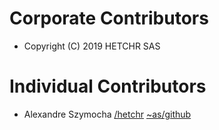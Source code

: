 Corporate Contributors
======================

- Copyright (C) 2019 HETCHR SAS


Individual Contributors
=======================

- Alexandre Szymocha [/hetchr] [~as/github]


[/hetchr]: <https://hetchr.com>
[~as/github]: <https://github.com/Aksamyt>
